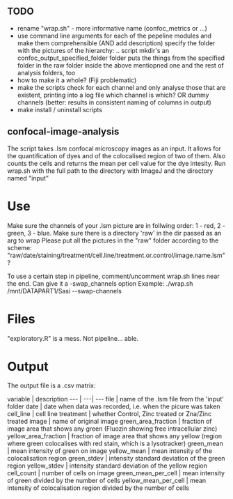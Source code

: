 ## TODO
- rename "wrap.sh" - more informative name (confoc_metrics or ...)
- use command line arguments for each of the pepeline modules and make them comprehensible (AND add description)
    specify the folder with the pictures of the hierarchy: ..
    script mkdir's an confoc_output_specified_folder folder
    puts the things from the specified folder in the raw folder  inside the above mentiopned one
    and the rest of analysis folders, too
- how to make it a whole? (Fiji problematic)
- make the scripts check for each channel and only analyse those that are existent, printing into a log file which channel is which?
    OR dummy channels (better: results in consistent naming of columns in output)
- make install / uninstall scripts

## confocal-image-analysis

The script takes .lsm confocal microscopy images as an input. It allows for the quantification of dyes and of the colocalised region of two of them. Also counts the cells and returns the mean per cell value for the dye intesity.
Run wrap.sh with the full path to the directory with ImageJ and the directory named "input"

# Use
Make sure the channels of your .lsm picture are in follwing order: 1 - red, 2 - green, 3 - blue.
Make sure there is a directory 'raw' in the dir passed as an arg to wrap
Please put all the pictures in the "raw" folder according to the scheme: "raw/date/staining/treatment/cell.line/treatment.or.control/image.name.lsm" ?

To use a certain step in pipeline, comment/uncomment wrap.sh lines near the end.
Can give it a -swap_channels option
Example:
./wrap.sh /mnt/DATAPART1/Sasi --swap-channels

# Files
"exploratory.R" is a mess. Not pipeline... able.

# Output
The output file is a .csv matrix:

 variable | description 
 --- | ---| ---
 file | name of the .lsm file from the 'input' folder 
 date | date when data was recorded, i.e. when the picure was taken 
 cell_line | cell line 
 treatment | whether Control, Zinc treated or Zna/Zinc treated 
 image | name of original image 
 green_area_fraction | fraction of image area that shows any green (Fluozin showing free intracellular zinc) 
 yellow_area_fraction | fraction of image area that shows any yellow (region where green colocalises with red stain, which is a lysotracker) 
 green_mean | mean intensity of green on image 
 yellow_mean | mean intensity of the colocalisation region 
 green_stdev | intensity standard deviation of the green region 
 yellow_stdev | intensity standard deviation of the yellow region 
 cell_count | number of cells on image 
 green_mean_per_cell | mean intensity of green divided by the number of cells 
 yellow_mean_per_cell | mean intensity of colocalisation region divided by the number of cells 
